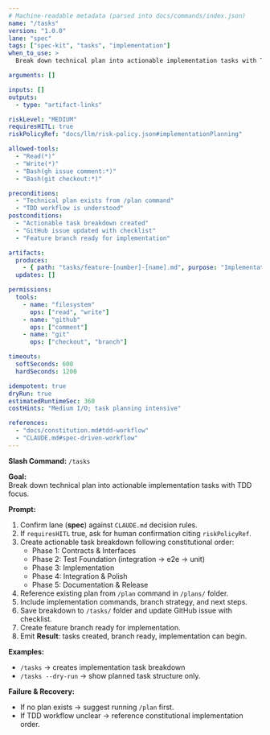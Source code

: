 ```yaml
---
# Machine-readable metadata (parsed into docs/commands/index.json)
name: "/tasks"
version: "1.0.0"
lane: "spec"
tags: ["spec-kit", "tasks", "implementation"]
when_to_use: >
  Break down technical plan into actionable implementation tasks with TDD focus.

arguments: []

inputs: []
outputs:
  - type: "artifact-links"

riskLevel: "MEDIUM"
requiresHITL: true
riskPolicyRef: "docs/llm/risk-policy.json#implementationPlanning"

allowed-tools:
  - "Read(*)"
  - "Write(*)"
  - "Bash(gh issue comment:*)"
  - "Bash(git checkout:*)"

preconditions:
  - "Technical plan exists from /plan command"
  - "TDD workflow is understood"
postconditions:
  - "Actionable task breakdown created"
  - "GitHub issue updated with checklist"
  - "Feature branch ready for implementation"

artifacts:
  produces:
    - { path: "tasks/feature-[number]-[name].md", purpose: "Implementation task breakdown" }
  updates: []

permissions:
  tools:
    - name: "filesystem"
      ops: ["read", "write"]
    - name: "github"
      ops: ["comment"]
    - name: "git"
      ops: ["checkout", "branch"]

timeouts:
  softSeconds: 600
  hardSeconds: 1200

idempotent: true
dryRun: true
estimatedRuntimeSec: 360
costHints: "Medium I/O; task planning intensive"

references:
  - "docs/constitution.md#tdd-workflow"
  - "CLAUDE.md#spec-driven-workflow"
---
```


**Slash Command:** `/tasks`

**Goal:**  
Break down technical plan into actionable implementation tasks with TDD focus.

**Prompt:**  
1) Confirm lane (**spec**) against `CLAUDE.md` decision rules.  
2) If `requiresHITL` true, ask for human confirmation citing `riskPolicyRef`.  
3) Create actionable task breakdown following constitutional order:
   - Phase 1: Contracts & Interfaces
   - Phase 2: Test Foundation (integration → e2e → unit)
   - Phase 3: Implementation
   - Phase 4: Integration & Polish
   - Phase 5: Documentation & Release
4) Reference existing plan from `/plan` command in `/plans/` folder.
5) Include implementation commands, branch strategy, and next steps.
6) Save breakdown to `/tasks/` folder and update GitHub issue with checklist.
7) Create feature branch ready for implementation.
8) Emit **Result**: tasks created, branch ready, implementation can begin.

**Examples:**  
- `/tasks` → creates implementation task breakdown
- `/tasks --dry-run` → show planned task structure only.

**Failure & Recovery:**  
- If no plan exists → suggest running `/plan` first.
- If TDD workflow unclear → reference constitutional implementation order.